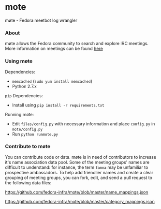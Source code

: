 # mote
møte - Fedora meetbot log wrangler

### About

møte allows the Fedora community to search and explore IRC meetings.
More information on meetings can be found [here](https://fedoraproject.org/wiki/Meeting_channel?rd=Fedora_meeting_channel)

### Using møte

Dependencies:
 - `memcached` (`sudo yum install memcached`)
 - Python 2.7.x

`pip` Dependencies:
 - Install using `pip install -r requirements.txt`

Running møte:
 - Edit `files/config.py` with necessary information and place `config.py` in `mote/config.py`
 - Run `python runmote.py`

### Contribute to møte

You can contribute code or data. møte is in need of contributors to increase it's name association data pool.
Some of the meeting groups' names are difficult to understand: for instance, the term `famna` may be unfamiliar to prospective ambassadors. To help add friendlier names and create a clear grouping of meeting groups, you can fork, edit, and send a pull request to the following data files:

https://github.com/fedora-infra/mote/blob/master/name_mappings.json

https://github.com/fedora-infra/mote/blob/master/category_mappings.json
